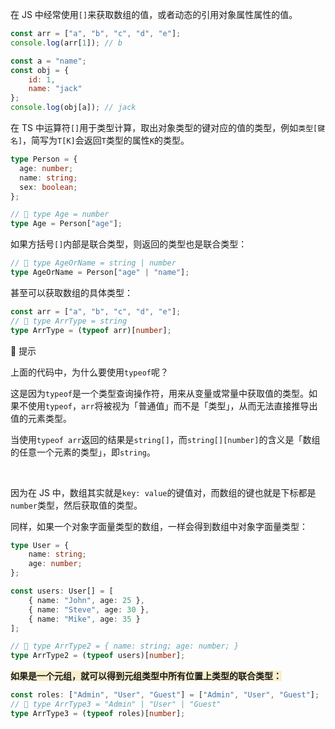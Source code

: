 在 JS 中经常使用`[]`来获取数组的值，或者动态的引用对象属性属性的值。

```javascript
const arr = ["a", "b", "c", "d", "e"];
console.log(arr[1]); // b

const a = "name";
const obj = {
    id: 1,
    name: "jack"
};
console.log(obj[a]); // jack
```



在 TS 中运算符`[]`用于类型计算，取出对象类型的键对应的值的类型，例如`类型[键名]`，简写为`T[K]`会返回`T`类型的属性`K`的类型。

```typescript
type Person = {
  age: number;
  name: string;
  sex: boolean;
};

// 🤔 type Age = number
type Age = Person["age"];
```



如果方括号`[]`内部是联合类型，则返回的类型也是联合类型：

```typescript
// 🤔 type AgeOrName = string | number
type AgeOrName = Person["age" | "name"];
```



甚至可以获取数组的具体类型：

```typescript
const arr = ["a", "b", "c", "d", "e"];
// 🤔 type ArrType = string
type ArrType = (typeof arr)[number];
```


🔔 提示

上面的代码中，为什么要使用`typeof`呢？

这是因为`typeof`是一个类型查询操作符，用来从变量或常量中获取值的类型。如果不使用`typeof`，`arr`将被视为「普通值」而不是「类型」，从而无法直接推导出值的元素类型。

当使用`typeof arr`返回的结果是`string[]`，而`string[][number]`的含义是「数组的任意一个元素的类型」，即`string`。

<br/>

因为在 JS 中，数组其实就是`key: value`的键值对，而数组的键也就是下标都是`number`类型，然后获取值的类型。



同样，如果一个对象字面量类型的数组，一样会得到数组中对象字面量类型：

```typescript
type User = {
    name: string;
    age: number;
};

const users: User[] = [
    { name: "John", age: 25 },
    { name: "Steve", age: 30 },
    { name: "Mike", age: 35 }
];

// 🤔 type ArrType2 = { name: string; age: number; }
type ArrType2 = (typeof users)[number];
```



**<font style="background-color:#F9EFCD;">如果是一个元组，就可以得到元组类型中所有位置上类型的联合类型：</font>**

```typescript
const roles: ["Admin", "User", "Guest"] = ["Admin", "User", "Guest"];
// 🤔 type ArrType3 = "Admin" | "User" | "Guest"
type ArrType3 = (typeof roles)[number];
```

